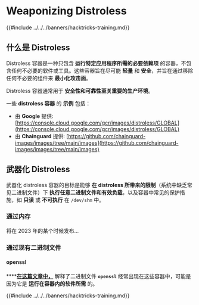 # Weaponizing Distroless

{{#include ../../../banners/hacktricks-training.md}}

## 什么是 Distroless

Distroless 容器是一种只包含 **运行特定应用程序所需的必要依赖项** 的容器，不包含任何不必要的软件或工具。这些容器旨在尽可能 **轻量** 和 **安全**，并旨在通过移除任何不必要的组件来 **最小化攻击面**。

Distroless 容器通常用于 **安全性和可靠性至关重要的生产环境**。

一些 **distroless 容器** 的 **示例** 包括：

- 由 **Google** 提供: [https://console.cloud.google.com/gcr/images/distroless/GLOBAL](https://console.cloud.google.com/gcr/images/distroless/GLOBAL)
- 由 **Chainguard** 提供: [https://github.com/chainguard-images/images/tree/main/images](https://github.com/chainguard-images/images/tree/main/images)

## 武器化 Distroless

武器化 distroless 容器的目标是能够 **在 distroless 所带来的限制**（系统中缺乏常见二进制文件）下 **执行任意二进制文件和有效负载**，以及容器中常见的保护措施，如 **只读** 或 **不可执行** 在 `/dev/shm` 中。

### 通过内存

将在 2023 年的某个时候发布...

### 通过现有二进制文件

#### openssl

\***\*[**在这篇文章中，**](https://www.form3.tech/engineering/content/exploiting-distroless-images) 解释了二进制文件 **`openssl`** 经常出现在这些容器中，可能是因为它是 **运行在容器内的软件所需** 的。

{{#include ../../../banners/hacktricks-training.md}}
